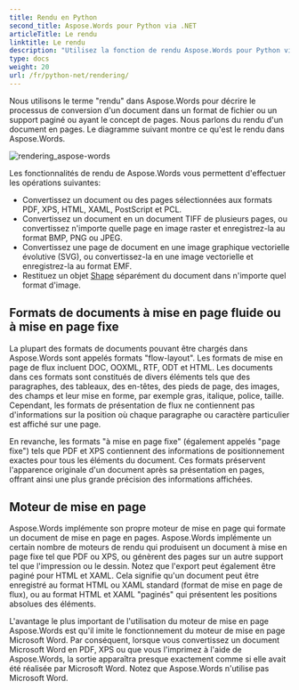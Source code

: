 ```yaml
---
title: Rendu en Python
second_title: Aspose.Words pour Python via .NET
articleTitle: Le rendu
linktitle: Le rendu
description: "Utilisez la fonction de rendu Aspose.Words pour Python via .NET pour formater un document de mise en page en pages et convertir un tel document ou des pages sélectionnées en d'autres formats de documents (PDF, HTML, XPS, etc.) ou d'images (TIFF, PNG, SVG, etc.) pour visualisation, conversions ultérieures ou impression."
type: docs
weight: 20
url: /fr/python-net/rendering/
---
```


Nous utilisons le terme "rendu" dans Aspose.Words pour décrire le processus de conversion d'un document dans un format de fichier ou un support paginé ou ayant le concept de pages. Nous parlons du rendu d'un document en pages. Le diagramme suivant montre ce qu'est le rendu dans Aspose.Words.

![rendering_aspose-words](/words/python-net/rendering/rendering-1.png)

Les fonctionnalités de rendu de Aspose.Words vous permettent d'effectuer les opérations suivantes:

- Convertissez un document ou des pages sélectionnées aux formats PDF, XPS, HTML, XAML, PostScript et PCL.
- Convertissez un document en un document TIFF de plusieurs pages, ou convertissez n'importe quelle page en image raster et enregistrez-la au format BMP, PNG ou JPEG.
- Convertissez une page de document en une image graphique vectorielle évolutive (SVG), ou convertissez-la en une image vectorielle et enregistrez-la au format EMF.
- Restituez un objet [Shape](https://reference.aspose.com/words/python-net/aspose.words.drawing/shape/) séparément du document dans n'importe quel format d'image.

## Formats de documents à mise en page fluide ou à mise en page fixe

La plupart des formats de documents pouvant être chargés dans Aspose.Words sont appelés formats "flow-layout". Les formats de mise en page de flux incluent DOC, OOXML, RTF, ODT et HTML. Les documents dans ces formats sont constitués de divers éléments tels que des paragraphes, des tableaux, des en-têtes, des pieds de page, des images, des champs et leur mise en forme, par exemple gras, italique, police, taille. Cependant, les formats de présentation de flux ne contiennent pas d'informations sur la position où chaque paragraphe ou caractère particulier est affiché sur une page.

En revanche, les formats "à mise en page fixe" (également appelés "page fixe") tels que PDF et XPS contiennent des informations de positionnement exactes pour tous les éléments du document. Ces formats préservent l'apparence originale d'un document après sa présentation en pages, offrant ainsi une plus grande précision des informations affichées.

## Moteur de mise en page

Aspose.Words implémente son propre moteur de mise en page qui formate un document de mise en page en pages. Aspose.Words implémente un certain nombre de moteurs de rendu qui produisent un document à mise en page fixe tel que PDF ou XPS, ou génèrent des pages sur un autre support tel que l'impression ou le dessin. Notez que l'export peut également être paginé pour HTML et XAML. Cela signifie qu'un document peut être enregistré au format HTML ou XAML standard (format de mise en page de flux), ou au format HTML et XAML "paginés" qui présentent les positions absolues des éléments.

L'avantage le plus important de l'utilisation du moteur de mise en page Aspose.Words est qu'il imite le fonctionnement du moteur de mise en page Microsoft Word. Par conséquent, lorsque vous convertissez un document Microsoft Word en PDF, XPS ou que vous l'imprimez à l'aide de Aspose.Words, la sortie apparaîtra presque exactement comme si elle avait été réalisée par Microsoft Word. Notez que Aspose.Words n'utilise pas Microsoft Word.
